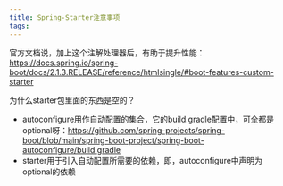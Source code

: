 ```yaml
---
title: Spring-Starter注意事项
tags:
---
```




官方文档说，加上这个注解处理器后，有助于提升性能：https://docs.spring.io/spring-boot/docs/2.1.3.RELEASE/reference/htmlsingle/#boot-features-custom-starter



为什么starter包里面的东西是空的？

- autoconfigure用作自动配置的集合，它的build.gradle配置中，可全都是optional呀：https://github.com/spring-projects/spring-boot/blob/main/spring-boot-project/spring-boot-autoconfigure/build.gradle
- starter用于引入自动配置所需要的依赖，即，autoconfigure中声明为optional的依赖
